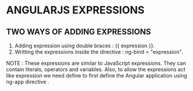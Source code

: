 # ANGULARJS EXPRESSIONS

## TWO WAYS OF ADDING EXPRESSIONS

1. Adding expression using double braces : {{ expression }}.
2. Writting the expressions inside the directive : ng-bind = "expression".

NOTE : These expressions are similar to JavaScript expressions. They can contain literals, operators and variables. Also, to allow the expressions act like expression we need define to first define the Angular application using ng-app directive .
